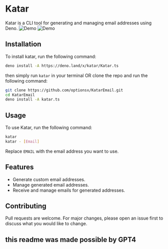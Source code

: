 # Katar

Katar is a CLI tool for generating and managing email addresses using Deno.
![Demo](https://i.imgur.com/zFZM4I7.png)
![Demo](https://i.imgur.com/q8VNcEF.gif)

## Installation

To install katar, run the following command:

```bash
deno install -A https://deno.land/x/katar/Katar.ts
```

then simply run `katar` in your terminal
OR clone the repo and run the following command:

```bash
git clone https://github.com/optionsx/KatarEmail.git
cd KatarEmail
deno install -A katar.ts
```

## Usage

To use Katar, run the following command:

```bash
katar
katar - [Email]
```

Replace `EMAIL` with the email address you want to use.

## Features

- Generate custom email addresses.
- Manage generated email addresses.
- Receive and manage emails for generated addresses.

## Contributing

Pull requests are welcome. For major changes, please open an issue first to discuss what you would like to change.

## this readme was made possible by GPT4
